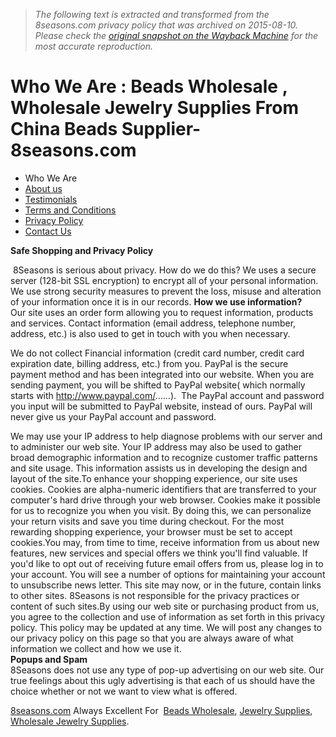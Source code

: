 > *The following text is extracted and transformed from the 8seasons.com privacy policy that was archived on 2015-08-10. Please check the [original snapshot on the Wayback Machine](https://web.archive.org/web/20150810101129id_/http%3A//www.8seasons.com/index.php%3Fmain_page%3Dwho_we_are%26id%3D3) for the most accurate reproduction.*

# Who We Are : Beads Wholesale , Wholesale Jewelry Supplies From China Beads Supplier-8seasons.com

  * Who We Are
  * [About us](http://www.8seasons.com/who-we-are/about-us.html)
  * [Testimonials](http://www.8seasons.com/testimonial.html)
  * [Terms and Conditions](http://www.8seasons.com/who-we-are/terms-and-conditions.html)
  * [Privacy Policy](http://www.8seasons.com/who-we-are/privacy.html)
  * [Contact Us](http://www.8seasons.com/who-we-are/contact-us.html)



**Safe Shopping and Privacy Policy**

 8Seasons is serious about privacy. How do we do this? We uses a secure server (128-bit SSL encryption) to encrypt all of your personal information. We use strong security measures to prevent the loss, misuse and alteration of your information once it is in our records. **How we use information?**  
Our site uses an order form allowing you to request information, products and services. Contact information (email address, telephone number, address, etc.) is also used to get in touch with you when necessary.

We do not collect Financial information (credit card number, credit card expiration date, billing address, etc.) from you. PayPal is the secure payment method and has been integrated into our website. When you are sending payment, you will be shifted to PayPal website( which normally starts with <http://www.paypal.com/>......).  The PayPal account and password you input will be submitted to PayPal website, instead of ours. PayPal will never give us your PayPal account and password.

We may use your IP address to help diagnose problems with our server and to administer our web site. Your IP address may also be used to gather broad demographic information and to recognize customer traffic patterns and site usage. This information assists us in developing the design and layout of the site.To enhance your shopping experience, our site uses cookies. Cookies are alpha-numeric identifiers that are transferred to your computer's hard drive through your web browser. Cookies make it possible for us to recognize you when you visit. By doing this, we can personalize your return visits and save you time during checkout. For the most rewarding shopping experience, your browser must be set to accept cookies.You may, from time to time, receive information from us about new features, new services and special offers we think you'll find valuable. If you'd like to opt out of receiving future email offers from us, please log in to your account. You will see a number of options for maintaining your account to unsubscribe news letter. This site may now, or in the future, contain links to other sites. 8Seasons is not responsible for the privacy practices or content of such sites.By using our web site or purchasing product from us, you agree to the collection and use of information as set forth in this privacy policy. This policy may be updated at any time. We will post any changes to our privacy policy on this page so that you are always aware of what information we collect and how we use it.  
**Popups and Spam**  
8Seasons does not use any type of pop-up advertising on our web site. Our true feelings about this ugly advertising is that each of us should have the choice whether or not we want to view what is offered.

[8seasons.com](http://www.8seasons.com/) Always Excellent For  [Beads Wholesale](http://www.8seasons.com/beads-wholesale-c-43.html), [Jewelry Supplies](http://www.8seasons.com/findings-supplies-charms-c-44.html), [Wholesale Jewelry Supplies](http://www.8seasons.com/findings-supplies-charms-c-44.html). 
